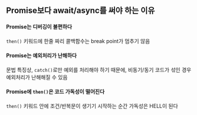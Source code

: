 ## Promise보다 await/async를 써야 하는 이유

#### Promise는 디버깅이 불편하다

`then()` 키워드에 한줄 짜리 콜백함수는 break point가 멈추기 않음

#### Promise는 예외처리가 난해하다

문법 특징상, `catch()`로만 예외를 처리해야 하기 때문에, 비동기/동기 코드가 섞인 경우 예외처리가 난해해질 수 있음

#### Promise에 `then()`은 코드 가독성이 떨어진다

`then()` 키워드 안에 조건/반복문이 생기기 시작하는 순간 가독성은 HELL이 된다

